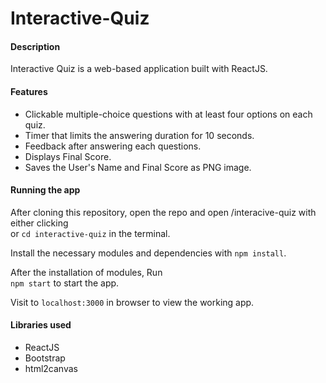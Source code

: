 # Interactive-Quiz
#### Description
Interactive Quiz is a web-based application built with ReactJS.

#### Features
- Clickable multiple-choice questions with at least four options on each quiz.
- Timer that limits the answering duration for 10 seconds.
- Feedback after answering each questions.
- Displays Final Score.
- Saves the User's Name and Final Score as PNG image.

#### Running the app
After cloning this repository, open the repo and open /interacive-quiz with either clicking \
or `cd interactive-quiz` in the terminal. 

Install the necessary modules and dependencies with
`npm install`. 

After the installation of modules, Run \
`npm start` to start the app.

Visit to `localhost:3000` in browser to view the working app.

#### Libraries used
- ReactJS
- Bootstrap
- html2canvas
